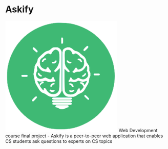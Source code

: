 # Askify
<img src="media/SingleLogoGreen.png" width="350"/>
Web Development course final project - Askify is a peer-to-peer web application that enables CS students ask questions to experts on CS topics
